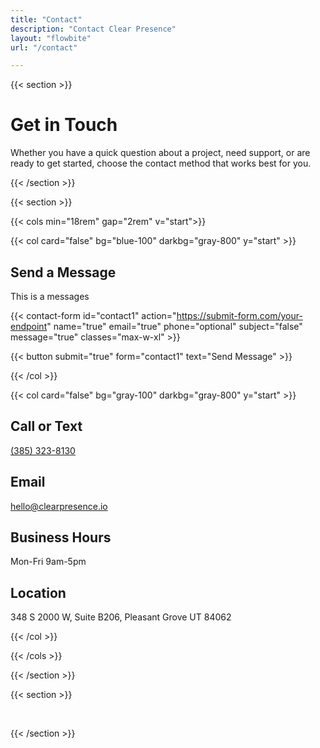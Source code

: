 ```yaml
---
title: "Contact"
description: "Contact Clear Presence"
layout: "flowbite"
url: "/contact"

---
```


{{< section >}}


# Get in Touch

Whether you have a quick question about a project, need support, or are ready to get started, choose the contact method that works best for you.


{{< /section >}}

{{< section >}}

{{< cols min="18rem" gap="2rem" v="start">}}

{{< col card="false" bg="blue-100" darkbg="gray-800" y="start" >}}

## Send a Message

This is a messages

{{< contact-form id="contact1" action="https://submit-form.com/your-endpoint" name="true" email="true" phone="optional" subject="false" message="true" classes="max-w-xl" >}}

{{< button submit="true" form="contact1" text="Send Message" >}}

{{< /col >}}

{{< col card="false" bg="gray-100" darkbg="gray-800" y="start" >}}

## Call or Text
[(385) 323-8130](tel:13853238130)

## Email
hello@clearpresence.io

## Business Hours
Mon-Fri 9am-5pm

## Location
348 S 2000 W, Suite B206, Pleasant Grove UT 84062



{{< /col >}}

{{< /cols >}}

{{< /section >}}


{{< section >}}

<br>



{{< /section >}}

